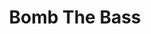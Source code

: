 ---
title: "Bomb The Bass"
summary: "English musician and producer of electronic music Tim Simenon. With ‘Beat Dis’, Bomb The Bass helped mould late 1980s acid house. Tim Simenon, has led the group through a number of different incarnations. More recently Bomb The Bass have settled as a duo, vocalist Paul Conboy providing lyrical complements to Simenon’s productions."
image: "bomb-the-bass.jpg"
apple_music_artist_url: "https://music.apple.com/gb/artist/bomb-the-bass/39860972"
---